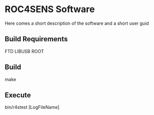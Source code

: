 ROC4SENS Software
=====================
Here comes a short description of the software and a short user guid

Build Requirements
---------------------
FTD
LIBUSB
ROOT

Build
---------------------
make

Execute
---------------------
bin/r4stest [LogFileName]

